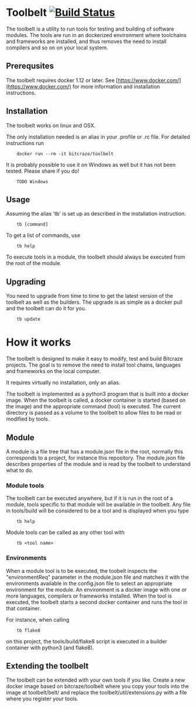 # Toolbelt [![Build Status](https://api.travis-ci.org/bitcraze/toolbelt.svg)](https://travis-ci.org/bitcraze/toolbelt)

The toolbelt is a utility to run tools for testing and building of software modules.
The tools are run in an dockerized environment where toolchains and frameworks 
are installed, and thus removes the need to install  compilers and so on on your
local system.

## Prerequsites

The toolbelt requires docker 1.12 or later. See [https://www.docker.com/](https://www.docker.com/) for more information and installation instructions. 

## Installation

The toolbelt works on linux and OSX.

The only installation needed is an alias in your .profile or .rc file. For 
detailed instructions run 

        docker run --rm -it bitcraze/toolbelt        
        
It is probably possible to use it on Windows as well but it has not been tested. Please share if you do!

        TODO Windows

## Usage

Assuming the alias 'tb' is set up as described in the installation instruction.

        tb [command]

To get a list of commands, use

        tb help
        
To execute tools in a module, the toolbelt should always be executed from the
root of the module.

## Upgrading

You need to upgrade from time to time to get the latest version of the toolbelt
as well as the builders. The upgrade is as simple as a docker pull and the 
toolbelt can do it for you.

        tb update

# How it works

The toolbelt is designed to make it easy to modify, test and build Bitcraze projects.
The goal is to remove the need to install tool chains, languages and 
frameworks on the local computer. 

It requires virtually no installation, only an alias.

The toolbelt is implemented as a python3 program that is built into a docker 
image. When the toolbelt is called, a docker container is started (based
on the image) and the appropriate command (tool) is executed. The current 
directory is passed as a volume to the toolbelt to allow files to be read or 
modified by tools.
 
## Module
 
A module is a file tree that has a module.json file in the root, normally this 
corresponds to a project, for instance this repository. The module.json file
describes properties of the module and is read by the toolbelt to understand 
what to do.

### Module tools

The toolbelt can be executed anywhere, but if it is run in the root of a module,
tools specific to that module will be available in the toolbelt. Any file in 
tools/build will be considered to be a tool and is displayed when you type

        tb help
        
Module tools can be called as any other tool with

        tb <tool name>
        
### Environments

When a module tool is to be executed, the toobelt inspects the "environmentReq" parameter 
in the module.json file and matches it with the environments available in the 
config.json file to select an appropriate environment for the module. An environment
is a docker image with one or more languages, compilers or frameworks installed.
When the tool is executed, the toolbelt starts a second docker container and runs
the tool in that container.

For instance, when calling 

        tb flake8 
        
on this project, the tools/build/flake8 script is executed in a builder container 
with python3 (and flake8). 

## Extending the toolbelt

The toolbelt can be extended with your own tools if you like. Create a new 
docker image based on bitcraze/toolbelt where you copy your tools into the image at 
toolbelt/belt/ and replace the toolbelt/util/extensions.py with a file where
you register your tools.
